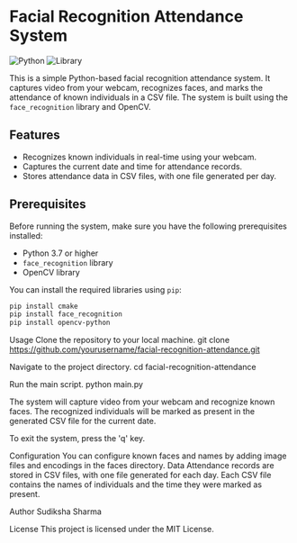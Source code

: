 # Facial Recognition Attendance System

![Python](https://img.shields.io/badge/Python-3.7%2B-blue)
![Library](https://img.shields.io/badge/Library-face__recognition-green)

This is a simple Python-based facial recognition attendance system. It captures video from your webcam, recognizes faces, and marks the attendance of known individuals in a CSV file. The system is built using the `face_recognition` library and OpenCV.

## Features

- Recognizes known individuals in real-time using your webcam.
- Captures the current date and time for attendance records.
- Stores attendance data in CSV files, with one file generated per day.

## Prerequisites

Before running the system, make sure you have the following prerequisites installed:

- Python 3.7 or higher
- `face_recognition` library
- OpenCV library

You can install the required libraries using `pip`:

```bash
pip install cmake
pip install face_recognition
pip install opencv-python
```

Usage
Clone the repository to your local machine.
git clone https://github.com/yourusername/facial-recognition-attendance.git

Navigate to the project directory.
cd facial-recognition-attendance

Run the main script.
python main.py

The system will capture video from your webcam and recognize known faces. The recognized individuals will be marked as present in the generated CSV file for the current date.

To exit the system, press the 'q' key.

Configuration
You can configure known faces and names by adding image files and encodings in the faces directory.
Data
Attendance records are stored in CSV files, with one file generated for each day. Each CSV file contains the names of individuals and the time they were marked as present.

Author
Sudiksha Sharma

License
This project is licensed under the MIT License.


